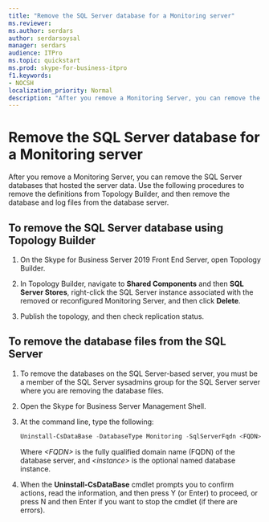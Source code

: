 ```yaml
---
title: "Remove the SQL Server database for a Monitoring server"
ms.reviewer: 
ms.author: serdars
author: serdarsoysal
manager: serdars
audience: ITPro
ms.topic: quickstart
ms.prod: skype-for-business-itpro
f1.keywords:
- NOCSH
localization_priority: Normal
description: "After you remove a Monitoring Server, you can remove the SQL Server databases that hosted the server data. Use the following procedures to remove the definitions from Topology Builder, and then remove the database and log files from the database server."
---
```


# Remove the SQL Server database for a Monitoring server

After you remove a Monitoring Server, you can remove the SQL Server databases that hosted the server data. Use the following procedures to remove the definitions from Topology Builder, and then remove the database and log files from the database server.
  
## To remove the SQL Server database using Topology Builder

1. On the Skype for Business Server 2019 Front End Server, open Topology Builder.
    
2. In Topology Builder, navigate to **Shared Components** and then **SQL Server Stores**, right-click the SQL Server instance associated with the removed or reconfigured Monitoring Server, and then click **Delete**.
    
3. Publish the topology, and then check replication status.
    
## To remove the database files from the SQL Server

1. To remove the databases on the SQL Server-based server, you must be a member of the SQL Server sysadmins group for the SQL Server server where you are removing the database files.
    
2. Open the Skype for Business Server Management Shell.
    
3. At the command line, type the following:
    
   ```PowerShell
   Uninstall-CsDataBase -DatabaseType Monitoring -SqlServerFqdn <FQDN> [-SqlInstanceName <instance>]
   ```

    Where  _\<FQDN\>_ is the fully qualified domain name (FQDN) of the database server, and  _\<instance\>_ is the optional named database instance. 
    
4. When the **Uninstall-CsDataBase** cmdlet prompts you to confirm actions, read the information, and then press Y (or Enter) to proceed, or press N and then Enter if you want to stop the cmdlet (if there are errors). 
    

